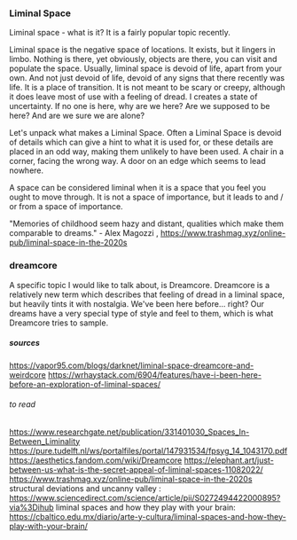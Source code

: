 
### Liminal Space

Liminal space - what is it? It is a fairly popular topic recently. 

Liminal space is the negative space of locations. It exists, but it lingers in limbo. Nothing is there, yet obviously, objects are there, you can visit and populate the space. Usually, liminal space is devoid of life, apart from your own. And not just devoid of life, devoid of any signs that there recently was life. It is a place of transition. It is not meant to be scary or creepy, although it does leave most of use with a feeling of dread. I creates a state of uncertainty. If no one is here, why are we here? Are we supposed to be here? And are we sure we are alone?

Let's unpack what makes a Liminal Space. Often a Liminal Space is devoid of details which can give a hint to what it is used for, or these details are placed in an odd way, making them unlikely to have been used. A chair in a corner, facing the wrong way. A door on an edge which seems to lead nowhere. 

A space can be considered liminal when it is a space that you feel you ought to move through. It is not a space of importance, but it leads to and / or from a space of importance.

"Memories of childhood seem hazy and distant, qualities which make them comparable to dreams." - Alex Magozzi , https://www.trashmag.xyz/online-pub/liminal-space-in-the-2020s

### dreamcore

A specific topic I would like to talk about, is Dreamcore. Dreamcore is a relatively new term which describes that feeling of dread in a liminal space, but heavily tints it with nostalgia. We've been here before... right? Our dreams have a very special type of style and feel to them, which is what Dreamcore tries to sample.

##### sources
https://vapor95.com/blogs/darknet/liminal-space-dreamcore-and-weirdcore
https://wrhaystack.com/6904/features/have-i-been-here-before-an-exploration-of-liminal-spaces/
###### to read
https://www.researchgate.net/publication/331401030_Spaces_In-Between_Liminality
https://pure.tudelft.nl/ws/portalfiles/portal/147931534/fpsyg_14_1043170.pdf
https://aesthetics.fandom.com/wiki/Dreamcore
https://elephant.art/just-between-us-what-is-the-secret-appeal-of-liminal-spaces-11082022/
https://www.trashmag.xyz/online-pub/liminal-space-in-the-2020s
structural deviations and uncanny valley : https://www.sciencedirect.com/science/article/pii/S0272494422000895?via%3Dihub
liminal spaces and how they play with your brain: https://cbaltico.edu.mx/diario/arte-y-cultura/liminal-spaces-and-how-they-play-with-your-brain/